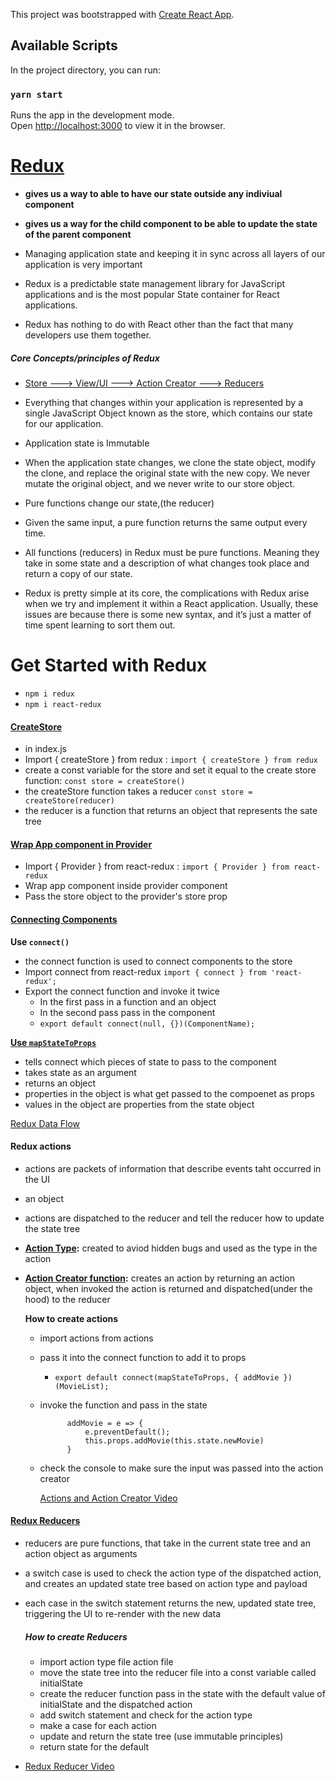 This project was bootstrapped with [Create React App](https://github.com/facebook/create-react-app).

## Available Scripts

In the project directory, you can run:

### `yarn start`

Runs the app in the development mode.<br />
Open [http://localhost:3000](http://localhost:3000) to view it in the browser.


# [Redux](./src/img/big3.jpg)
* **gives us a way to able to have our state outside any indiviual component**
* **gives us a way for the child component to be able to update the state of the parent component**

* Managing application state and keeping it in sync across all layers of our application is very important
* Redux is a predictable state management library for JavaScript applications and is the most popular State container for React applications. 
* Redux has nothing to do with React other than the fact that many developers use them together. 
##### Core Concepts/principles of Redux
* [Store ---> View/UI ---> Action Creator ---> Reducers](./src/img/reduxpieces.jpg)

* Everything that changes within your application is represented by a single JavaScript Object known as the store, which contains our state for our application.
* Application state is Immutable
* When the application state changes, we clone the state object, modify the clone, and replace the original state with the new copy. We never mutate the original object, and we never write to our store object.

* Pure functions change our state,(the reducer)
* Given the same input, a pure function returns the same output every time. 
* All functions (reducers) in Redux must be pure functions. Meaning they take in some state and a description of what changes took place and return a copy of our state.
* Redux is pretty simple at its core, the complications with Redux arise when we try and implement it within a React application. Usually, these issues are because there is some new syntax, and it’s just a matter of time spent learning to sort them out.





# Get Started with Redux
* `npm i redux`
* `npm i react-redux`


#### [CreateStore](./src/img/createstore.jpg)
* in index.js
* Import { createStore } from redux : `import { createStore } from redux`
* create a const variable for the store and set it equal to the create store function: `const store = createStore()`
* the createStore function takes a reducer `const store = createStore(reducer)`
* the reducer is a function that returns an object that represents the sate tree


#### [Wrap App component in Provider](./src/img/provider.jpg)
* Import { Provider } from react-redux : `import { Provider } from react-redux`
* Wrap app component inside provider component 
* Pass the store object to the provider's store prop

#### [Connecting Components](./src/img/mapstp1.jpg)

**Use `connect()`**
* the connect function is used to connect components to the store
* Import connect from react-redux `import { connect } from 'react-redux';`
* Export the connect function and invoke it twice
    * In the first pass in a function and an object
    * In the second pass pass in the component
    * `export default connect(null, {})(ComponentName);`

**[Use `mapStateToProps`](./src/img/mapstp.jpg)**
* tells connect which pieces of state to pass to the component
* takes state as an argument
* returns an object
* properties in the object is what get passed to the compoenet as props
* values in the object are properties from the state object
    

[Redux Data Flow](./src/img/dataflow.jpg)
#### Redux actions
* actions are packets of information that describe events taht occurred in the UI
 * an object
 * actions are dispatched to the reducer and tell the reducer how to update the state tree
* **[Action Type](./src/img/actiontype.jpg):** created to aviod hidden bugs and used as the type in the action
* **[Action Creator function](./src/img/actioncreator.jpg):** creates an action by returning an action object, when invoked the action is returned and dispatched(under the hood) to the reducer



    **How to create actions**

    * import actions from actions
    * pass it into the connect function to add it to props
        * `export default connect(mapStateToProps, { addMovie }) (MovieList);`
    * invoke the function and pass in the state

                addMovie = e => {
                    e.preventDefault();
                    this.props.addMovie(this.state.newMovie)
                }

    * check the console to make sure the input was passed into the action creator

        [Actions and Action Creator Video](https://www.youtube.com/watch?time_continue=589&v=nF2HkjPz01A&feature=emb_logo)


#### [Redux Reducers](./src/img/reducer.jpg)
* reducers are pure functions, that take in the current state tree and an action object as arguments
* a switch case is used to check the action type of the dispatched action, and creates an updated state tree based on action type and payload
* each case in the switch statement returns the new, updated state tree, triggering the UI to re-render with the new data

    ##### How to create Reducers
    * import action type file action file
    * move the state tree into the reducer file into a const variable called initialState
    * create the reducer function pass in the state with the default value of initialState and the dispatched action
    * add switch statement and check for the action type
    * make a case for each action
    * update and return the state tree (use immutable principles)
    * return state for the default
* [Redux Reducer Video](https://www.youtube.com/watch?time_continue=589&v=nF2HkjPz01A&feature=emb_logo)
